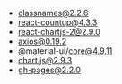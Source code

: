 
+ classnames@2.2.6
+ react-countup@4.3.3
+ react-chartjs-2@2.9.0
+ axios@0.19.2
+ @material-ui/core@4.9.11
+ chart.js@2.9.3
+ gh-pages@2.2.0


<!-- npm i -g react-scripts -->
